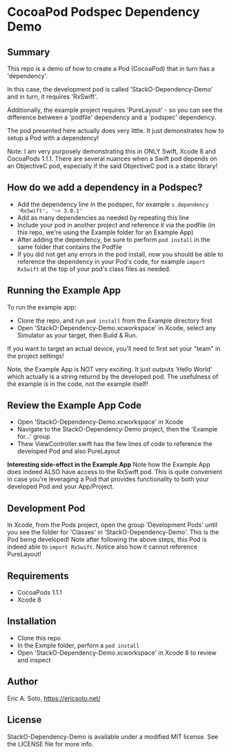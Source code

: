 # CocoaPod Podspec Dependency Demo

## Summary

This repo is a demo of how to create a Pod (CocoaPod) that in turn has a 'dependency'.

In this case, the development pod is called 'StackO-Dependency-Demo' and in turn, it requires 'RxSwift'.

Additionally, the example project requires 'PureLayout' - so you can see the difference between a 'podfile' dependency and a 'podspec' dependency.

The pod presented here actually does very little. It just demonstrates how to setup a Pod with a dependency!

Note: I am very purposely demonstrating this in ONLY Swift, Xcode 8 and CocoaPods 1.1.1. There are several nuances when a Swift pod depends on an ObjectiveC pod, especially if the said ObjectiveC pod is a static library!

## How do we add a dependency in a Podspec?

* Add the dependency line in the podspec, for example `s.dependency 'RxSwift', '~> 3.0.1'`
* Add as many dependencies as needed by repeating this line
* Include your pod in another project and reference it via the podfile (in this repo, we're using the Example folder for an Example App)
* After adding the dependency, be sure to perform `pod install` in the same folder that contains the Podfile
* If you did not get any errors in the pod install, now you should be able to reference the dependency in your Pod's code, for example `import RxSwift` at the top of your pod's class files as needed.

## Running the Example App

To run the example app:

* Clone the repo, and run `pod install` from the Example directory first
* Open 'StackO-Dependency-Demo.xcworkspace' in Xcode, select any Simulator as your target, then Build & Run.

If you want to target an actual device, you'll need to first set your "team" in the project settings!

Note, the Example App is NOT very exciting. It just outputs 'Hello World' which actually is a string returnd by the developed pod. The usefulness of the example is in the code, not the example itself!

## Review the Example App Code

* Open 'StackO-Dependency-Demo.xcworkspace' in Xcode
* Navigate to the StackO-Dependency-Demo project, then the 'Example for...' group
* Thew ViewController.swift has the few lines of code to reference the developed Pod and also PureLayout 

**Interesting side-effect in the Example App**
Note how the Example App does indeed ALSO have access to the RxSwift pod. This is quite convenient in case you're leveraging a Pod that provides functionality to both your developed Pod and your App/Project.

## Development Pod

In Xcode, from the Pods project, open the group 'Development Pods' until you see the folder for 'Classes' in 'StackO-Dependency-Demo'. This is the Pod being developed! Note after following the above steps, this Pod is indeed able to `import RxSwift`. Notice also how it cannot reference PureLayout!

## Requirements

* CocoaPods 1.1.1
* Xcode 8

## Installation

* Clone this repo
* In the Exmple folder, perforn a `pod install`
* Open 'StackO-Dependency-Demo.xcworkspace' in Xcode 8 to review and inspect

## Author

Eric A. Soto, https://ericsoto.net/

## License

StackO-Dependency-Demo is available under a modified MIT license. See the LICENSE file for more info.
